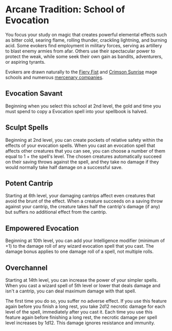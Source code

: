 # Arcane Tradition: School of Evocation
You focus your study on magic that creates powerful elemental effects such as bitter cold, searing flame, rolling thunder, crackling lightning, and burning acid. Some evokers find employment in military forces, serving as artillery to blast enemy armies from afar. Others use their spectacular power to protect the weak, while some seek their own gain as bandits, adventurers, or aspiring tyrants.

Evokers are drawn naturally to the [Fiery Fist](../../Organizations/MageSchools/FieryFist.md) and [Crimson Sunrise](../../Organizations/MageSchools/CrimsonSunrise.md) mage schools and numerous [mercenary companies](../../Organizations/MercCompanies/MercCompanies.md).

## Evocation Savant
Beginning when you select this school at 2nd level, the gold and time you must spend to copy a Evocation spell into your spellbook is halved.

## Sculpt Spells
Beginning at 2nd level, you can create pockets of relative safety within the effects of your evocation spells. When you cast an evocation spell that affects other creatures that you can see, you can choose a number of them equal to 1 + the spell's level. The chosen creatures automatically succeed on their saving throws against the spell, and they take no damage if they would normally take half damage on a successful save.

## Potent Cantrip
Starting at 6th level, your damaging cantrips affect even creatures that avoid the brunt of the effect. When a creature succeeds on a saving throw against your cantrip, the creature takes half the cantrip's damage (if any) but suffers no additional effect from the cantrip.

## Empowered Evocation
Beginning at 10th level, you can add your Intelligence modifier (minimum of +1) to the damage roll of any wizard evocation spell that you cast. The damage bonus applies to one damage roll of a spell, not multiple rolls.

## Overchannel
Starting at 14th level, you can increase the power of your simpler spells. When you cast a wizard spell of 5th level or lower that deals damage and isn't a cantrip, you can deal maximum damage with that spell.

The first time you do so, you suffer no adverse effect. If you use this feature again before you finish a long rest, you take 2d12 necrotic damage for each level of the spell, immediately after you cast it. Each time you use this feature again before finishing a long rest, the necrotic damage per spell level increases by 1d12. This damage ignores resistance and immunity.